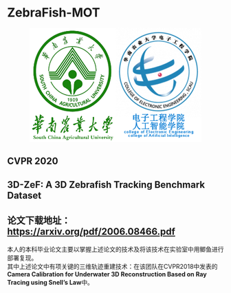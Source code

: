 # ZebraFish-MOT
 
<div align=center><img src="https://github.com/LinkLiar/ImageStorage/blob/master/SchoolBadge.png" width="200" height="265"/><img src="https://github.com/LinkLiar/ImageStorage/blob/master/CollegeBadge.png" width="200" height="265"/></div>

## CVPR 2020
## 3D-ZeF: A 3D Zebrafish Tracking Benchmark Dataset
## 论文下载地址：https://arxiv.org/pdf/2006.08466.pdf

本人的本科毕业论文主要以掌握上述论文的技术及将该技术在实验室中用鲫鱼进行部署复现。  
其中上述论文中有项关键的三维轨迹重建技术：在该团队在CVPR2018中发表的**Camera Calibration for Underwater 3D Reconstruction Based on Ray Tracing
using Snell’s Law**中。
